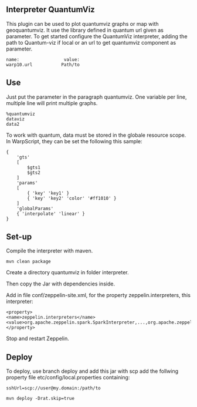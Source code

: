 ## Interpreter QuantumViz

This plugin can be used to plot quantumviz graphs or map with geoquantumviz. It use the library defined in quantum url given as parameter. 
To get started configure the QuantumViz interpreter, adding the path to Quantum-viz if local or an url to get quantumviz component as parameter.
```
name:                 value:
warp10.url           Path/to
```

## Use
Just put the parameter in the paragraph quantumviz. One variable per line, multiple line will print multiple graphs.

```
%quantumviz
dataviz
data2
```

To work with quantum, data must be stored in the globale resource scope. In WarpScript, they can be set the following this sample: 
```
{
    'gts'
    [ 
        $gts1
        $gts2
    ]
    'params'
    [
        { 'key' 'key1' }
        { 'key' 'key2' 'color' '#ff1010' }
    ]
    'globalParams'
    { 'interpolate' 'linear' }
}
```

## Set-up 

Compile the interpreter with maven.

```
mvn clean package
```

Create a directory quantumviz in folder interpreter.

Then copy the Jar with dependencies inside.

Add in file conf/zeppelin-site.xml, for the property zeppelin.interpreters, this interpreter: 

```
<property>
<name>zeppelin.interpreters</name>
<value>org.apache.zeppelin.spark.SparkInterpreter,...,org.apache.zeppelin.quantumviz.QuantumVizInterpreter</value>
</property>
```

Stop and restart Zeppelin.

## Deploy

To deploy, use branch deploy and add this jar with scp add the follwing property file etc/config/local.properties containing: 

```
sshUrl=scp://user@my.domain:/path/to
```

```
mvn deploy -Drat.skip=true
```
